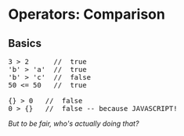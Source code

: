 # Operators: Comparison
## Basics

<pre class="code javascript" >
3 > 2      //  true
'b' > 'a'  //  true
'b' > 'c'  //  false
50 &lt;= 50   //  true

{} > 0   //  false
0 > {}   //  false -- because JAVASCRIPT!
</pre>

_But to be fair, who's actually doing that?_